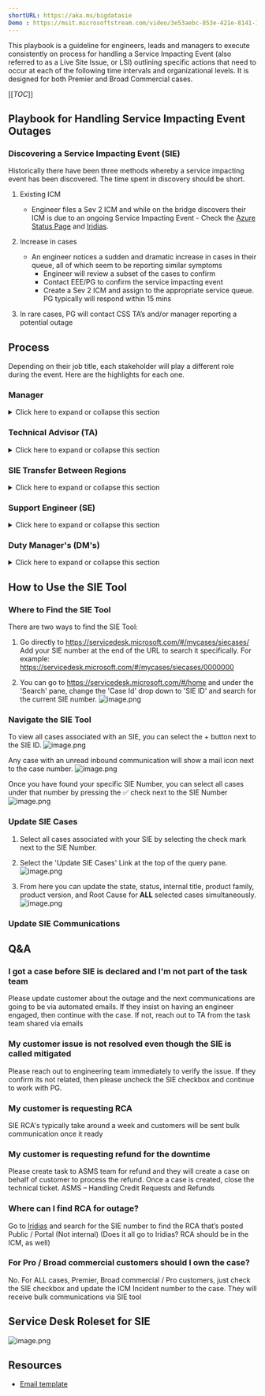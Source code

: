 ```yaml
---
shortURL: https://aka.ms/bigdatasie
Demo : https://msit.microsoftstream.com/video/3e53aebc-853e-421e-8141-137061905b60?list=studio
--- 
```


This playbook is a guideline for engineers, leads and managers to execute consistently on process for handling a Service Impacting Event (also referred to as a Live Site Issue, or LSI) outlining specific actions that need to occur at each of the following time intervals and organizational levels. It is designed for both Premier and Broad Commercial cases.

[[_TOC_]]

## Playbook for Handling Service Impacting Event Outages

### Discovering a Service Impacting Event (SIE)

Historically there have been three methods whereby a service impacting event has been discovered. The time spent in discovery should be short.

1. Existing ICM
   - Engineer files a Sev 2 ICM and while on the bridge discovers their ICM is due to an ongoing Service Impacting Event - Check the [Azure Status Page] and [Iridias].

2. Increase in cases
   - An engineer notices a sudden and dramatic increase in cases in their queue, all of which seem to be reporting similar symptoms
     - Engineer will review a subset of the cases to confirm
     - Contact EEE/PG to confirm the service impacting event
     - Create a Sev 2 ICM and assign to the appropriate service queue. PG typically will respond within 15 mins

3. In rare cases, PG will contact CSS TA’s and/or manager reporting a potential outage

## Process

Depending on their job title, each stakeholder will play a different role during the event. Here are the highlights for each one.

### Manager

<details>
  <summary>Click here to expand or collapse this section</summary>

During a SIE the manager responsibilities will be:

- Acknowledge SIE
  - Manager is on point to make the determination whether an event should be considered an SIE or standard operations
    - Run SIE tool if number of support cases > 8

- Initiate this Playbook

- Organize roles

  - Identify the Task Team with enough TAs/SMEs and SEs for the case load

  - Removed Identified engineers from queue based on case Load

- Decide if auto-assignment must be suspended and communicate it (Not Applicable to Big Data, however RAT tool should be updated to ensure that this team is taken out of the queues.)

  - Depending on the SIE case load may be necessary temporarily suspending auto-assignment to have enough time for marking the related cases

- TA/manager to create teams channel for communication

- Use Below kusto query to find unassigned cases and make sure all of them have AgentAlias (else we would miss SLA)

```kusto
let icm_no = "186961759";
cluster('U360sec').database('KPISupportData').table('AllCloudsSupportIncidentWithReferenceModel')
| where InternalTitle  contains icm_no or RelatedICM_IDs contains icm_no
| where CreatedDateTime > ago(20d)
| project IncidentId, AgentAlias,Status
```
Note : replace icm_no with your associated SIE no.

- Below query might be helpful for reporting purpose

```kusto
let icm_no = "186961759";
cluster('U360sec').database('KPISupportData').table('AllCloudsSupportIncidentWithReferenceModel')
| where InternalTitle  contains icm_no or RelatedICM_IDs contains icm_no
| where CreatedDateTime > ago(20d)
| summarize count() by Servicelevel,ServiceOfferingLevel1,ServiceOfferingLevel2
```

- Create a temporary SIE report in [Case triage tool](https://casetriage.azurewebsites.net/) to keep track of Case Assignment(We have seen zombie cases that hasn't MET SLA if there is no Case owner assigned after marking it as SIE). It gets updated every 4 hours so keep checking it periodically. 

Ex:

![image.png](/.attachments/image-31cc553c-77c4-4459-a318-5c99e0353072.png)

</details>

### Technical Advisor (TA)

<details>
  <summary>Click here to expand or collapse this section</summary>

The TAs selected by the acting manager will do the following:

1. Identify SIE number
   - Create a new ICM for specific product if it doesn’t exist and tag parent ICM.
   - Use existing ICM

2. Update Manager about the outage and send out communication to the team every time that a communication is sent to the customers

   - Email to Global Technology DL
     - Big Data: Open Source: bdopensource@microsoft.com
     - Big Data: Data Movement: bddatamovement@microsoft.com
     - Big Data: Databases: bddatabase@microsoft.com

   - Optional if manager did not create: Create a chat in Teams and invite all relevant stakeholders, e.g., Mgrs., TAs, SEs, EEEs, IMs, etc.

   - [Email template]

3. TA or designated CSS engineer will continue to be on Partner controlled bridge and/or Technical controlled bridge to get latest information on the SIE

4. Continue to scan the queue for any new incoming cases and update them accordingly

5. For ALL cases:

   - Update the IcM incident # field in Service Desk to include the SIE number appending

   - Change case Status to Troubleshooting.

   - Mark non-SIE related cases "NOT SIE" in the internal title

   - Make sure the "Service Impacting Event (SIE)" checkbox is marked

6. Start sending communication to cases marked as SIE from the SIE mailer tool, using message taken from Iridias . Only use latest public message, do not include internal communications

   - The SIE communication message should include this statement:

     - "Stay informed about Azure service issues by creating custom service health alerts: https://aka.ms/ash-videos for video tutorials and https://aka.ms/ash-alerts for how-to documentation."

   - TA's should ensure customer communication happens without fail on regular basis (hourly), unless otherwise communicated by AzComm / PG

   - Send the same updates to the team as detailed in step 2

7. Update Internal title on all Outage cases to show SIE number(that would be used for reporting purpose in Case Triage Tool) and short description of issue that would help TAM/Incident Manager/other's

8. Use Case Buddy to meet SLA on all Outage cases.

9. Designate one TA/SME to scan the SIE cases list which has "Inbound Email" column "Yes", and if specific assistance is required, uncheck the SIE box, change the title to "SIE # SPECIAL ATTENTION NEEDED" and send the case back to the queue

   - For a scenario where a different TZ is monitoring the SIE cases and doesn’t own them, when the “Inbound email” column says “yes”, the case must be yanked in order for action to be properly reflected on Service Desk, i.e., SIE “Inbound Email” to change status

10. If outage is mitigated ensure all the case status are changed accordingly and mitigation communications sent to customers as well.

11. In order to identify if any customer is still impacted post mitigation, keep checking cases with "Inbound Email" column "Yes":

   - If customer is still impacted, check with PG immediately and uncheck the SIE checkbox so that it appears in queue (Push it back to queue if it needs a new engineer).

   - If a customer verified mitigation and asked to close the case no need to wait for RCA, just close it.

   - If customer's SLA for service uptime has been violated AND customer has requested a refund, create a task to ASMS team so that they can create a new case on behalf of customer and then we can close this case.

12. Once RCA is ready send out closing communication, which should clearly state that the case is going to be closed in 24 hrs

13. Add appropriate Root Cause Classification found under "Cloud Event (SIE)" tree.

14. Continue checking the SIE list for incoming emails from CX and reply accordingly

15. After 24 hours or more (confirm with manager) close all the cases that either are unresponsive after previous communication or accepted close

</details>

### SIE Transfer Between Regions

<details>
  <summary>Click here to expand or collapse this section</summary>

- TA/Managers will actively reach out to next available region Manager and identify TA/SE in that region.

- For cases that needs attention, they will be transferred to newly identified TA/SE.

- TA/SE in both regions would have a warm handover call before end of shift and discuss next possible actions.

- Next region TA/SE would continue to execute process as listed in this doc as per their role.
</details>

### Support Engineer (SE)

<details>
  <summary>Click here to expand or collapse this section</summary>

1. For Sev A Critsits, call customers and update them about automatic communications from there after

   - Note: If customer specifically requests for an engineer to be assigned, uncheck the SIE check box and continue working with them

2. Scan the queue and tag any cases that are related to SIE.

   - Update the IcM incident # field in Service Desk to include the SIE number

   - Change case Status to Troubleshooting.

   - Mark non-SIE related cases "NOT SIE" in the internal title

   - Make sure the "Service Impacting Event (SIE)" checkbox is marked

3. If you are not part of the team who are working on SIE's and got an SIE case, please tag the case, call customer, update them and then follow the instructions received in the communication sent to the Pod about the SIE, so the Task Team can take care of the case and also you can move on to the next case to unblock yourself

4. Scan the SIE tagged cases for any customer responses post mitigation which needs further assistance

</details>


### Duty Manager's (DM's)
<details>
  <summary>Click here to expand or collapse this section</summary>

During a SIE the Duty Manager responsibilities will be:
- Reach out to Support Manager and mention about possible outage if they see increase in number of support cases.
- If Support Manager decides to suspend auto-assignment, Assign only case with internal title as "NOT SIE"
- Reach out to Support Engineer/TA regarding any support case that is about to miss SLA < 5mins and not marked as "NOT SIE".

</details>

## How to Use the SIE Tool

### Where to Find the SIE Tool

There are two ways to find the SIE Tool:

1. Go directly to https://servicedesk.microsoft.com/#/mycases/siecases/
Add your SIE number at the end of the URL to search it specifically. For example: https://servicedesk.microsoft.com/#/mycases/siecases/0000000

2. You can go to https://servicedesk.microsoft.com/#/home and under the 'Search' pane, change the 'Case Id' drop down to 'SIE ID' and search for the current SIE number.
![image.png](/.attachments/image-36b1e0b3-a02d-4313-aa7c-a81f8bbfecef.png)

### Navigate the SIE Tool

To view all cases associated with an SIE, you can select the + button next to the SIE ID.
![image.png](/.attachments/image-d30be884-d5cb-4529-a802-88637540a3a3.png)

Any case with an unread inbound communication will show a mail icon next to the case number.
![image.png](/.attachments/image-9125da07-b3ce-4e62-9aa3-1506d94817e9.png)

Once you have found your specific SIE Number, you can select all cases under that number by pressing the :white_check_mark: check next to the SIE Number
![image.png](/.attachments/image-e4a857cb-e960-426e-a0d9-6351d45e6b44.png)


### Update SIE Cases
1. Select all cases associated with your SIE by selecting the check mark next to the SIE Number.
2. Select the 'Update SIE Cases' Link at the top of the query pane.
![image.png](/.attachments/image-5402ac07-c26a-417f-8504-a7f23d615b6b.png)

3. From here you can update the state, status, internal title, product family, product version, and Root Cause for **ALL** selected cases simultaneously. 
![image.png](/.attachments/image-cc34e89f-885b-44c1-8826-febe700d718a.png)

### Update SIE Communications 

## Q&A

### I got a case before SIE is declared and I'm not part of the task team

Please update customer about the outage and the next communications are going to be via automated emails. If they insist on having an engineer engaged, then continue with the case. If not, reach out to TA from the task team shared via emails

### My customer issue is not resolved even though the SIE is called mitigated

Please reach out to engineering team immediately to verify the issue. If they confirm its not related, then please uncheck the SIE checkbox and continue to work with PG.

### My customer is requesting RCA

SIE RCA's typically take around a week and customers will be sent bulk communication once it ready

### My customer is requesting refund for the downtime

Please create task to ASMS team for refund and they will create a case on behalf of customer to process the refund. Once a case is created, close the technical ticket. ASMS – Handling Credit Requests and Refunds

### Where can I find RCA for outage?

Go to [Iridias] and search for the SIE number to find the RCA that’s posted Public / Portal (Not internal) (Does it all go to Iridias? RCA should be in the ICM, as well)

### For Pro / Broad commercial customers should I own the case?

No. For ALL cases, Premier, Broad commercial / Pro customers, just check the SIE checkbox and update the ICM Incident number to the case. They will receive bulk communications via SIE tool

## Service Desk Roleset for SIE

![image.png](/.attachments/image-456c406f-55fe-41ef-a930-81ef0d4c433e.png)


## Resources

   - [Email template]


<!--region LINK REFERENCE DEFINITIONS -->

[Azure Status Page]: <https://aka.ms/azurestatus>
[Email template]: </.attachments/Outage_template-34ec6f94-fc08-4d2e-b97f-01febfcc0773.msg>
[Iridias]: <https://aka.ms/iridias>

<!--endregion LINK REFERENCE DEFINITIONS -->